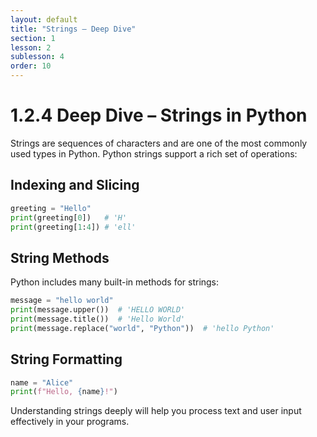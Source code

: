 ```yaml
---
layout: default
title: "Strings – Deep Dive"
section: 1
lesson: 2
sublesson: 4
order: 10
---
```




# 1.2.4 Deep Dive – Strings in Python

Strings are sequences of characters and are one of the most commonly used types in Python. Python strings support a rich set of operations:

## Indexing and Slicing

```python
greeting = "Hello"
print(greeting[0])   # 'H'
print(greeting[1:4]) # 'ell'
```

## String Methods

Python includes many built-in methods for strings:

```python
message = "hello world"
print(message.upper())  # 'HELLO WORLD'
print(message.title())  # 'Hello World'
print(message.replace("world", "Python"))  # 'hello Python'
```

## String Formatting

```python
name = "Alice"
print(f"Hello, {name}!")
```

Understanding strings deeply will help you process text and user input effectively in your programs.
